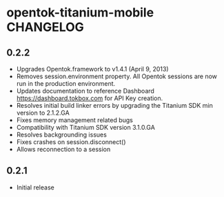 # opentok-titanium-mobile CHANGELOG

## 0.2.2

*  Upgrades Opentok.framework to v1.4.1 (April 9, 2013)
*  Removes session.environment property. All Opentok sessions are now run in the
   production environment.
*  Updates documentation to reference Dashboard <https://dashboard.tokbox.com> for API Key
   creation.
*  Resolves initial build linker errors by upgrading the Titanium SDK min version to 2.1.2.GA
*  Fixes memory management related bugs
*  Compatibility with Titanium SDK version 3.1.0.GA
*  Resolves backgrounding issues
*  Fixes crashes on session.disconnect()
*  Allows reconnection to a session

## 0.2.1

* Initial release
